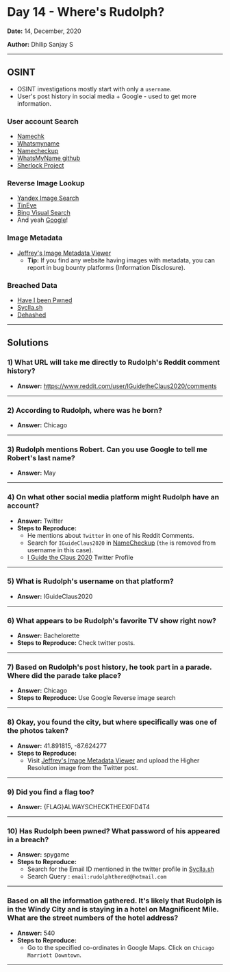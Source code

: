 # Day 14 - Where's Rudolph?

**Date:** 14, December, 2020

**Author:** Dhilip Sanjay S

---

## OSINT
- OSINT investigations mostly start with only a `username`.
- User's post history in social media + Google - used to get more information.

### User account Search
- [Namechk](https://namechk.com/)
- [Whatsmyname](https://whatsmyname.app/)
- [Namecheckup](https://namecheckup.com/)
- [WhatsMyName github](https://github.com/WebBreacher/WhatsMyName)
- [Sherlock Project](https://github.com/sherlock-project/sherlock)

### Reverse Image Lookup
- [Yandex Image Search](https://yandex.com/images/)
- [TinEye](https://tineye.com/)
- [Bing Visual Search](https://www.bing.com/visualsearch?FORM=ILPVIS)
- And yeah [Google](https://www.google.co.in/imghp?hl=en&tab=wi&ogbl)!

### Image Metadata
- [Jeffrey's Image Metadata Viewer](http://exif.regex.info/exif.cgi)
    - **Tip:** If you find any website having images with metadata, you can report in bug bounty platforms (Information Disclosure).

### Breached Data
- [Have I been Pwned](https://haveibeenpwned.com/)
- [Syclla.sh](https://scylla.sh/)
- [Dehashed](https://dehashed.com/)

---

## Solutions

### 1) What URL will take me directly to Rudolph's Reddit comment history?
- **Answer:** https://www.reddit.com/user/IGuidetheClaus2020/comments

---

### 2) According to Rudolph, where was he born?
- **Answer:** Chicago

---

### 3) Rudolph mentions Robert.  Can you use Google to tell me Robert's last name?
- **Answer:** May

---

### 4) On what other social media platform might Rudolph have an account?
- **Answer:** Twitter
- **Steps to Reproduce:** 
    - He mentions about `Twitter` in one of his Reddit Comments.
    - Search for `IGuideClaus2020` in [NameCheckup](https://namecheckup.com/) (`the` is removed from username in this case).
    - [I Guide the Claus 2020](https://twitter.com/IGuideClaus2020) Twitter Profile

---

### 5) What is Rudolph's username on that platform?
- **Answer:** IGuideClaus2020

---

### 6) What appears to be Rudolph's favorite TV show right now?
- **Answer:** Bachelorette
- **Steps to Reproduce:** Check twitter posts.

---

### 7) Based on Rudolph's post history, he took part in a parade.  Where did the parade take place?
- **Answer:** Chicago
- **Steps to Reproduce:** Use Google Reverse image search

---

### 8) Okay, you found the city, but where specifically was one of the photos taken?
- **Answer:** 41.891815, -87.624277 
- **Steps to Reproduce:**
    - Visit [Jeffrey's Image Metadata Viewer](http://exif.regex.info/exif.cgi) and upload the Higher Resolution image from the Twitter post.
---

### 9) Did you find a flag too?
- **Answer:** {FLAG}ALWAYSCHECKTHEEXIFD4T4

---

### 10) Has Rudolph been pwned? What password of his appeared in a breach?
- **Answer:** spygame
- **Steps to Reproduce:** 
    - Search for the Email ID mentioned in the twitter profile in [Syclla.sh](https://scylla.sh/)
    - Search Query : `email:rudolphthered@hotmail.com`

---

### Based on all the information gathered.  It's likely that Rudolph is in the Windy City and is staying in a hotel on Magnificent Mile.  What are the street numbers of the hotel address?
- **Answer:** 540
- **Steps to Reproduce:** 
    - Go to the specified co-ordinates in Google Maps. Click on `Chicago Marriott Downtown`.

---